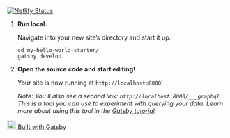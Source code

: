 [![Netlify Status](https://api.netlify.com/api/v1/badges/1f2e8482-ce7c-4d52-9022-a3651f899567/deploy-status)](https://app.netlify.com/sites/gumby/deploys)

1.  **Run local.**

    Navigate into your new site’s directory and start it up.

    ```shell
    cd my-hello-world-starter/
    gatsby develop
    ```

1.  **Open the source code and start editing!**

    Your site is now running at `http://localhost:8000`!

    _Note: You'll also see a second link: _`http://localhost:8000/___graphql`_. This is a tool you can use to experiment with querying your data. Learn more about using this tool in the [Gatsby tutorial](https://www.gatsbyjs.org/tutorial/part-five/#introducing-graphiql)._

<p>
  <a href="https://www.gatsbyjs.org">
    <img alt="Gatsby" src="https://www.gatsbyjs.org/monogram.svg" width="20" /> Built with Gatsby
  </a>
</p>